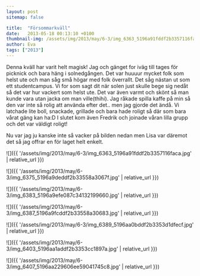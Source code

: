 ```yaml
---
layout: post
sitemap: false

title:  "Försommarkväll"
date:   2013-05-18 00:13:10 +0100
thumbnail-img: /assets/img/2013/may/6-3/img_6363_5196a91fddf2b3357116faca.jpg
author: Eva
tags: ["2013"]
---
```


Denna kväll har varit helt magisk! Jag och gänget for iväg till tages för picknick och bara häng i solnedgången. Det var huuuur mycket folk som helst ute och man såg små högar med folk överrallt. Det såg nästan ut som ett studentcampus. Vi for som sagt dit när solen just skulle bege sig nedåt så det var hur vackert som helst ute. Det var även varmt och skönt så man kunde vara utan jacka om man ville(thihi). Jag råkade spilla kaffe på min så den var inte så rolig att använda efter det.. men jag gjorde det ändå. Vi latchade lite boll, snackade, grillade och bara hade roligt så där som bara vårat gäng kan ha:D I slutet kom även Fredrik och joinade våran lilla grupp och det var väldigt roligt!













Nu var jag ju kanske inte så vacker på bilden nedan men Lisa var däremot det så jag offrar en för laget helt enkelt.

![]({{ '/assets/img/2013/may/6-3/img_6363_5196a91fddf2b3357116faca.jpg'  | relative_url }})

![]({{ '/assets/img/2013/may/6-3/img_6375_5196a9deddf2b33558a3067f.jpg'  | relative_url }})

![]({{ '/assets/img/2013/may/6-3/img_6383_5196a9efe087c34132199660.jpg'  | relative_url }})

![]({{ '/assets/img/2013/may/6-3/img_6387_5196a9fcddf2b33558a30683.jpg'  | relative_url }})

![]({{ '/assets/img/2013/may/6-3/img_6389_5196aa0bddf2b3353d1dfecf.jpg'  | relative_url }})

![]({{ '/assets/img/2013/may/6-3/img_6403_5196aa1addf2b3353cc1897a.jpg'  | relative_url }})

![]({{ '/assets/img/2013/may/6-3/img_6407_5196aa229606ee59041745c8.jpg'  | relative_url }})

